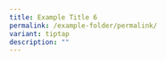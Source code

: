 ```yaml
---
title: Example Title 6
permalink: /example-folder/permalink/
variant: tiptap
description: ""
---
```

<p></p>